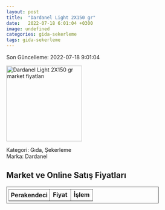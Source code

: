 ```yaml
---
layout: post
title:  "Dardanel Light 2X150 gr"
date:   2022-07-18 6:01:04 +0300
image: undefined
categories: gida-sekerleme
tags: gida-sekerleme
---
```


Son Güncelleme: 2022-07-18 9:01:04

<img src="undefined" width="200" alt="Dardanel Light 2X150 gr market fiyatları" />

Kategori: Gıda, Şekerleme
<br />
Marka: Dardanel

<h2>Market ve Online Satış Fiyatları</h2>

<table border="1" style="padding: 5px;width:80%;">
  <tr>
    <td style="padding: 5px;"><strong>Perakendeci</strong></td>
    <td><strong>Fiyat</strong></td>
    <td><strong>İşlem</strong></td>
  </tr>
  
</table>
